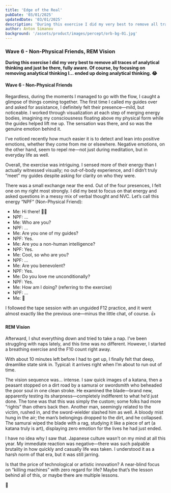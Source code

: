 ```yaml
---
title: 'Edge of the Real'
pubDate: '03/01/2025'
updatedDate: '03/01/2025'
description: 'During this exercise I did my very best to remove all traces of analytical thinking and just be there, fully aware. Of course, by focusing on removing analytical thinking I… ended up doing analytical thinking. 😂'
author: Anton Simanov
background: '/assets/product/images/percept/orb-bg-01.jpg'
---
```


### Wave 6 - Non-Physical Friends, REM Vision

**During this exercise I did my very best to remove all traces of analytical thinking and just be there, fully aware. Of course, by focusing on removing analytical thinking I… ended up doing analytical thinking. 😂**

#### Wave 6 - Non-Physical Friends 

Regardless, during the moments I managed to go with the flow, I caught a glimpse of things coming together. The first time I called my guides over and asked for assistance, I definitely felt their presence—mild, but noticeable. I worked through visualization at each step of merging energy bodies, imagining my consciousness floating above my physical form while the guides helped lift me up. The sensation was there, and so was the genuine emotion behind it.

I’ve noticed recently how much easier it is to detect and lean into positive emotions, whether they come from me or elsewhere. Negative emotions, on the other hand, seem to repel me—not just during meditation, but in everyday life as well.

Overall, the exercise was intriguing. I sensed more of their energy than I actually witnessed visually; no out-of-body experience, and I didn’t truly “meet” my guides despite asking for clarity on who they were.

There was a small exchange near the end. Out of the four presences, I felt one on my right most strongly. I did my best to focus on that energy and asked questions in a messy mix of verbal thought and NVC. Let’s call this energy “NPF” (Non-Physical Friend):

- Me: Hi there! 👋😀
- NPF: ...
- Me: Who are you? 
- NPF: ...
- Me: Are you one of my guides?
- NPF: Yes.
- Me: Are you a non-human intelligence? 
- NPF: Yes.
- Me: Cool, so who are you?
- NPF: ...
- Me: Are you benevolent? 
- NPF: Yes.
- Me: Do you love me unconditionally? 
- NPF: Yes.
- Me: How am I doing? (referring to the exercise)
- NPF: ...
- Me: 🤣

I followed the tape session with an unguided F12 practice, and it went almost exactly like the previous one—minus the little chat, of course. 👍

#### REM Vision 

Afterward, I shut everything down and tried to take a nap. I’ve been struggling with naps lately, and this time was no different. However, I started a breathing exercise and the F10 count right away.

With about 10 minutes left before I had to get up, I finally felt that deep, dreamlike state sink in. Typical: it arrives right when I’m about to run out of time.

The vision sequence was... intense. I saw quick images of a katana, then a peasant stopped on a dirt road by a samurai or swordsmith who beheaded the poor soul in one clean stroke. He examined the blade—brand new, apparently testing its sharpness—completely indifferent to what he’d just done. The tone was that this was simply the custom; some folks had more “rights” than others back then. Another man, seemingly related to the victim, rushed in, and the sword-wielder slashed him as well. A bloody mist hung in the air; the man’s belongings dropped to the dirt, and he collapsed. The samurai wiped the blade with a rag, studying it like a piece of art (a katana truly is art), displaying zero emotion for the lives he had just ended.

I have no idea why I saw that. Japanese culture wasn’t on my mind at all this year. My immediate reaction was negative—there was such palpable brutality in how quickly and casually life was taken. I understood it as a harsh norm of that era, but it was still jarring.

Is that the price of technological or artistic innovation? A near-blind focus on “killing machines” with zero regard for life? Maybe that’s the lesson behind all of this, or maybe there are multiple lessons.

🥷